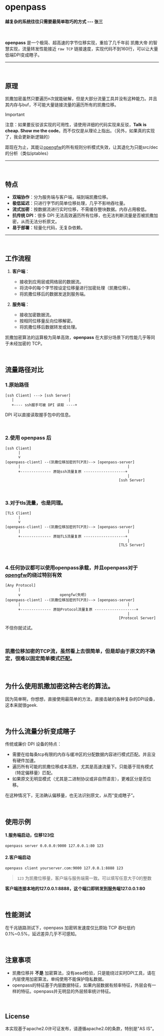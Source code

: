 
# openpass

#### 越复杂的系统往往只需要最简单取巧的方式 --- 张三

<br>

**openpass** 是一个极简、超高速的字节位移实现，重拾了几千年前 凯撒大帝 的智慧实现，流量转发性能接近 `raw TCP` 链接速度，实现代码不到160行，可以让大量低端DPI变成瞎子。

---

<br>

## 原理
凯撒加密虽然只要遍历n次就能破解，但是大部分流量工具并没有这种能力。并且其内存与buf，不可能大量链接流量的遍历所有的凯撒位移。

> [!IMPORTANT]  
> 注意：如果要反驳该实现的可用性，请使用详细的代码实现来反驳，**Talk is cheap. Show me the code**。而不仅仅是从理论上指出。（另外，如果真的实现了，我会更新新逻辑的）
> 
> 距现在为止，其能让[opengfw](https://github.com/apernet/OpenGFW)的所有规则分析模式失效，让其退化为只能src/dec的分析（类似iptables）

----

<br>

## 特点

- **双端协作**：分为服务端与客户端，端到端凯撒位移。
- **极低延迟**：只进行字节的简单位移处理，几乎不影响吞吐量。
- **流式加密**：按数据流进行实时位移，不需缓存整块数据。内存占用极低。
- **抗传统 DPI**：很多 DPI 无法高效遍历所有位移，也无法判断流量是否被凯撒加密，从而无法分析原文。
- **易于部署**：轻量化代码，无复杂依赖。

---

<br>

## 工作流程

1. **客户端**：
   - 接收到应用层或网络层的数据流。
   - 将流中的每个字节按设定位移量进行加密处理（凯撒位移）。
   - 将凯撒位移后的数据发送到服务端。

2. **服务端**：
   - 接收加密数据流。
   - 按相同位移量反向位移解密。
   - 将凯撒位移后数据转发或处理。

凯撒加密算法的运算极为简单高效，**openpass** 在大部分场景下的性能几乎等同于未经加密的 TCP。

<br>

## 流量路径对比

### 1.原始路径
```
[ssh Client] ---> [ssh Server]
   |                         |
   +---- ssh握手可被 DPI 读取 ----+
```

DPI 可以直接读取握手包中的信息。

<br>

### 2.使用 openpass 后

```
[ssh Client]
      |
      v
[openpass-client] --(凯撒位移加密的TCP流)--> [openpass-server]
      |                                                 |
      +-------------- 原始ssh流量复原 -------------------+
                                                        |
                                                    [ssh Server]
```

<br>

### 3.对于tls流量，也是同理。

```
[TLS Client]
      |
      v
[openpass-client] --(凯撒位移加密的TCP流)--> [openpass-server]
      |                                                 |
      +-------------- 原始TLS流量复原 -------------------+
                                                        |
                                                    [TLS Server]
```

<br>

### 4.任何协议都可以使用openpass承载，并且openpass对于[opengfw](https://github.com/apernet/OpenGFW)的绕过特别有效

```
[Any Protocol]
      |
      v                  opengfw(失明)
[openpass-client] --(凯撒位移加密的TCP流)--> [openpass-server]
      |                                                 |
      +-------------- 原始Protocol流量复原 -------------------+
                                                        |
                                                    [Protocol Server]
```

不信你就试试。

<br>

### 凯撒位移加密的TCP流，虽然看上去很简单，但是却由于原文的不确定，很难以固定简单模式匹配。


<br>

## 为什么使用凯撒加密这种古老的算法。

因为简单啊，你想想，直接使用最简单的方法，直接击破的各种复杂的DPI设备，这本来就很geek.


<br>

## 为什么流量分析变成瞎子

传统或廉价 DPI 设备的特点：
- 需要在给每条tcp有限的内存与缓冲区的分配数据内容进行模式匹配。并且没有硬件加速。
- 遍历所有可能的凯撒位移成本高昂，尤其是高速流量下。只能基于现有模式（特定偏移量）匹配。
- 如果原文无明显模式（尤其是二进制协议或非自然语言），更难区分是否位移。

在这种情况下，无法确认偏移量，也无法识别原文，从而“变成瞎子”。




<br>

## 使用示例

#### 1.服务端启动，位移123位
```bash
openpass server 0.0.0.0:9000 127.0.0.1:80 123
```

#### 2.客户端启动
```bash
openpass client yourserver.com:9000 127.0.0.1:8888 123
```

 >`123` 为凯撒位移量，客户端与服务端需一致。可以填写任意大于0的整数

**客户端连接本地的127.0.0.1:8888，这个端口即转发到服务端127.0.0.1:80**




<br>

## 性能测试

在千兆链路测试下，openpass 加密转发速度仅比原始 TCP 吞吐低约 0.1%~0.5%，延迟差异几乎不可感知。



<br>

## 注意事项

- 凯撒位移并 **不是** 加密算法，没有aead检验，只是能绕过实时DPI工具，请在内层使用加密算法，单纯使用不能保护隐私数据。
- openpass的特征基于内层数据特征，如果内层数据有频率特征，外层会有一样的特征。openpass并无明显的外层频率统计特征。

<br>

## License
本实现基于apache2.0许可证发布，请遵循apache2.0的条款，特别是"AS IS"。